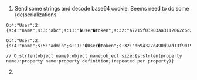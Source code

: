 1. Send some strings and decode base64 cookie. Seems need to do some (de)serializations.
```
O:4:"User":2:{s:4:"name";s:3:"abc";s:11:"�User�token";s:32:"a7215f03903aa3112062c6d291819561";}

O:4:"User":2:{s:4:"name";s:5:"admin";s:11:"�User�token";s:32:"d694327d490d97d13f90196871c21d2e";}

// O:strlen(object name):object name:object size:{s:strlen(property name):property name:property definition;(repeated per property)}
```

2. 

